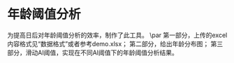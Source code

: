 # 年龄阈值分析
为提高日后对年龄阈值分析的效率，制作了此工具。 \par 
第一部分，上传的excel内容格式见“数据格式”或者参考demo.xlsx；
第二部分，给出年龄分布图；
第三部分，滑动AI阈值，实现在不同AI阈值下的年龄阈值分析结果。

